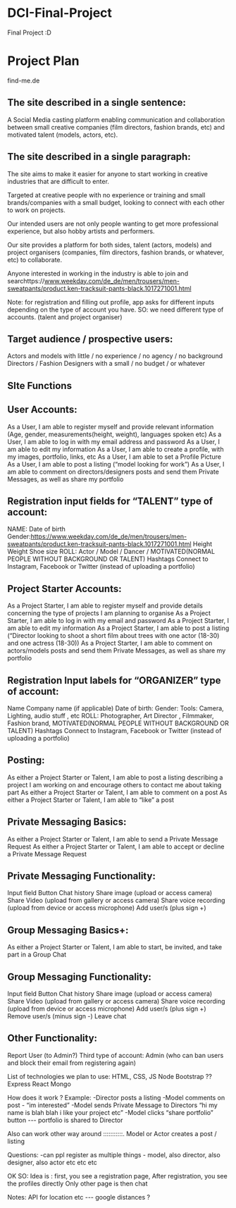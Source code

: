 # DCI-Final-Project
Final Project :D

# Project Plan

find-me.de


## The site described in a single sentence:
A Social Media casting platform enabling communication and collaboration between small creative companies (film directors, fashion brands, etc) and motivated talent (models, actors, etc).


## The site described in a single paragraph:

The site aims to make it easier for anyone to start working in creative industries that are difficult to enter. 

Targeted at creative people with no experience or training  and small brands/companies with a small budget, looking to connect with each other to work on projects.

Our intended users are not only people wanting to get more professional experience, but also hobby artists and performers.

Our site provides a platform for both sides, talent (actors, models) and project organisers (companies, film directors, fashion brands, or whatever, etc) to collaborate.

 Anyone interested in working in the industry is able to join and searchttps://www.weekday.com/de_de/men/trousers/men-sweatpants/product.ken-tracksuit-pants-black.1017271001.html



Note: for registration and filling out profile, app asks for different inputs depending on the type of account you have. SO: we need different type of accounts. (talent and project organiser)

 
## Target audience / prospective users:
Actors and models with little / no experience / no agency / no background
Directors / Fashion Designers with a small  / no budget / or whatever
 
## SIte Functions
 
## User Accounts:
As a User, I am able to register myself and provide relevant information (Age, gender, measurements(height, weight), languages spoken etc)
As a User, I am able to log in with my email address and password
As a User, I am able to edit my information
As a User, I am able to create a profile, with my images, portfolio, links, etc
As a User, I am able to set a Profile Picture 
As a User, I am able to post a listing (“model looking for work”)
As a User, I am able to comment on directors/designers posts and send them Private Messages, as well as share my portfolio
 
## Registration input fields for “TALENT” type of account:
NAME:
Date of birth
Gender:https://www.weekday.com/de_de/men/trousers/men-sweatpants/product.ken-tracksuit-pants-black.1017271001.html
Height
Weight
Shoe size
ROLL: Actor / Model / Dancer / MOTIVATED(NORMAL PEOPLE WITHOUT BACKGROUND OR TALENT)
Hashtags
Connect to Instagram, Facebook or Twitter (instead of uploading a portfolio)
 
 
 
 
 
## Project Starter Accounts:
As a Project Starter, I am able to register myself and provide details concerning the type of projects I am planning to organise
As a Project Starter, I am able to log in with my email and password
As a Project Starter, I am able to edit my information
As a Project Starter, I am able to post a listing (“Director looking to shoot a short film about trees with one actor (18-30) and one actress (18-30))
As a Project Starter, I am able to comment on actors/models posts and send them Private Messages, as well as share my portfolio
 
 
## Registration Input labels for “ORGANIZER” type of account:
Name
Company name (if applicable)
Date of birth:
Gender:
Tools: Camera, Lighting, audio stuff , etc
ROLL: Photographer, Art Director , Filmmaker, Fashion brand, MOTIVATED(NORMAL PEOPLE WITHOUT BACKGROUND OR TALENT)
Hashtags 
Connect to Instagram, Facebook or Twitter (instead of uploading a portfolio)
 
## Posting:
As either a Project Starter or Talent, I am able to post a listing describing a project I am working on and encourage others to contact me about taking part
As either a Project Starter or Talent, I am able to comment on a post
As either a Project Starter or Talent, I am able to “like” a post
 
## Private Messaging Basics:
As either a Project Starter or Talent, I am able to send a Private Message Request
As either a Project Starter or Talent, I am able to accept or decline a Private Message Request
 
## Private Messaging Functionality:
Input field
Button
Chat history
Share image (upload or access camera)
Share Video (upload from gallery or access camera)
Share voice recording (upload from device or access microphone)
Add user/s (plus sign +) 
 
## Group Messaging Basics+:
As either a Project Starter or Talent, I am able to start, be invited, and take part in a Group Chat
 
## Group Messaging Functionality:
Input field
Button
Chat history
Share image (upload or access camera)
Share Video (upload from gallery or access camera)
Share voice recording (upload from device or access microphone)
Add user/s (plus sign +) 
Remove user/s (minus sign -)
Leave chat
 
## Other Functionality:
Report User (to Admin?)
Third type of account: Admin (who can ban users and block their email from registering again)
 
List of technologies we plan to use:
HTML, CSS, JS
Node
Bootstrap ??
Express
React
Mongo
 

 
How does it work ?
Example:
-Director posts a listing
-Model comments on post - “im interested”
-Model sends Private Message to Directors “hi my name is blah blah i like your project etc”
-Model clicks “share portfolio” button --- portfolio is shared to Director
 
Also can work other way around :::::::::::. Model or Actor creates a post / listing
 
Questions:
-can ppl register as multiple things - model, also director, also designer, also actor etc etc etc

OK SO:
Idea is : first, you see a registration page,
After registration, you see the profiles directly
Only other page is then chat


Notes:
API for location etc --- google distances ?